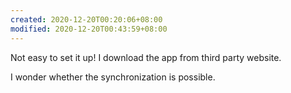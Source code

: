 ```yaml
---
created: 2020-12-20T00:20:06+08:00
modified: 2020-12-20T00:43:59+08:00
---
```


Not easy to set it up!
I download the app from third party website.

I wonder whether the synchronization is possible.
